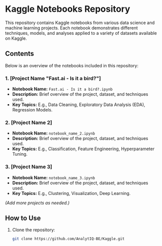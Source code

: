 # Kaggle Notebooks Repository

This repository contains Kaggle notebooks from various data science and machine learning projects. Each notebook demonstrates different techniques, models, and analyses applied to a variety of datasets available on Kaggle.

## Contents

Below is an overview of the notebooks included in this repository:

### 1. [Project Name "Fast.ai - Is it a bird?"]
- **Notebook Name:** `Fast.ai - Is it a bird?.ipynb`
- **Description:** Brief overview of the project, dataset, and techniques used.
- **Key Topics:** E.g., Data Cleaning, Exploratory Data Analysis (EDA), Regression Models.

### 2. [Project Name 2]
- **Notebook Name:** `notebook_name_2.ipynb`
- **Description:** Brief overview of the project, dataset, and techniques used.
- **Key Topics:** E.g., Classification, Feature Engineering, Hyperparameter Tuning.

### 3. [Project Name 3]
- **Notebook Name:** `notebook_name_3.ipynb`
- **Description:** Brief overview of the project, dataset, and techniques used.
- **Key Topics:** E.g., Clustering, Visualization, Deep Learning.

*(Add more projects as needed.)*

## How to Use

1. Clone the repository:
   ```bash
   git clone https://github.com/AnalytIQ-BE/Kaggle.git
